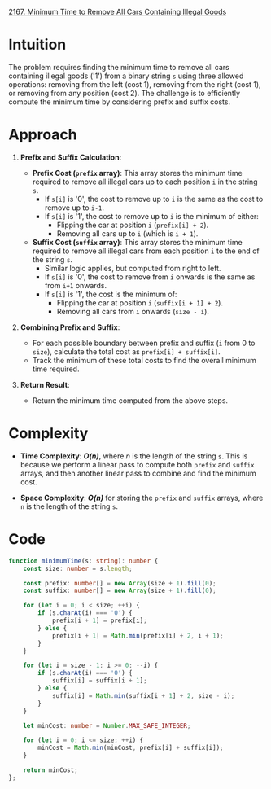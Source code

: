 [2167. Minimum Time to Remove All Cars Containing Illegal Goods](https://leetcode.com/problems/minimum-time-to-remove-all-cars-containing-illegal-goods/)

# Intuition

The problem requires finding the minimum time to remove all cars containing illegal goods ('1') from a binary string `s` using three allowed operations: removing from the left (cost 1), removing from the right (cost 1), or removing from any position (cost 2). The challenge is to efficiently compute the minimum time by considering prefix and suffix costs.

# Approach

1. **Prefix and Suffix Calculation**:
   - **Prefix Cost (`prefix` array)**: This array stores the minimum time required to remove all illegal cars up to each position `i` in the string `s`. 
     - If `s[i]` is '0', the cost to remove up to `i` is the same as the cost to remove up to `i-1`.
     - If `s[i]` is '1', the cost to remove up to `i` is the minimum of either:
       - Flipping the car at position `i` (`prefix[i] + 2`).
       - Removing all cars up to `i` (which is `i + 1`).
   - **Suffix Cost (`suffix` array)**: This array stores the minimum time required to remove all illegal cars from each position `i` to the end of the string `s`.
     - Similar logic applies, but computed from right to left.
     - If `s[i]` is '0', the cost to remove from `i` onwards is the same as from `i+1` onwards.
     - If `s[i]` is '1', the cost is the minimum of:
       - Flipping the car at position `i` (`suffix[i + 1] + 2`).
       - Removing all cars from `i` onwards (`size - i`).

2. **Combining Prefix and Suffix**:
   - For each possible boundary between prefix and suffix (`i` from 0 to `size`), calculate the total cost as `prefix[i] + suffix[i]`.
   - Track the minimum of these total costs to find the overall minimum time required.

3. **Return Result**:
   - Return the minimum time computed from the above steps.

# Complexity

- **Time Complexity**: ***O(n)***, where *n* is the length of the string `s`. This is because we perform a linear pass to compute both `prefix` and `suffix` arrays, and then another linear pass to combine and find the minimum cost.
  
- **Space Complexity**: ***O(n)*** for storing the `prefix` and `suffix` arrays, where `n` is the length of the string `s`.

# Code

```typescript
function minimumTime(s: string): number {
    const size: number = s.length;

    const prefix: number[] = new Array(size + 1).fill(0);
    const suffix: number[] = new Array(size + 1).fill(0);

    for (let i = 0; i < size; ++i) {
        if (s.charAt(i) === '0') {
            prefix[i + 1] = prefix[i];
        } else {
            prefix[i + 1] = Math.min(prefix[i] + 2, i + 1);
        }
    }

    for (let i = size - 1; i >= 0; --i) {
        if (s.charAt(i) === '0') {
            suffix[i] = suffix[i + 1];
        } else {
            suffix[i] = Math.min(suffix[i + 1] + 2, size - i);
        }
    }

    let minCost: number = Number.MAX_SAFE_INTEGER;

    for (let i = 0; i <= size; ++i) {
        minCost = Math.min(minCost, prefix[i] + suffix[i]);
    }

    return minCost;
};

```
